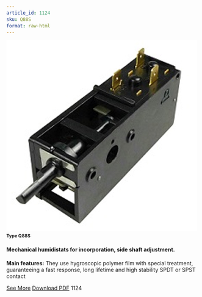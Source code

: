 ```yaml
---
article_id: 1124
sku: Q88S
format: raw-html
---
```

 <img src="../new-images/Q88S.jpg" class="card-imgs mb-2">
 <small class="text-grey mb-2"><b>Type Q88S</b> </small>
 <h4>Mechanical humidistats for incorporation, side shaft adjustment.</h4>
 <p><b>Main features:</b> They use hygroscopic polymer film with special treatment, guaranteeing a fast response, long lifetime and high stability
 SPDT or SPST contact</p>
 <div class="btns">
 <a href="../en/mechanical-humidistats-Type-q88s.html" class="btn-red">See More</a>
 <a href="../en/pdf/8-8Sideshaft20130707.pdf " target="_blank" class="btn-red">Download PDF</a>
 <!-- <a href="http://www.ultimheat.com/cat8.html" target="_blank" class="access-link"> Access full catalogue <i class="fa fa-external-link" aria-hidden="true"></i> </a> -->
 <span class="number-btn">1124</span>
 </div>
 